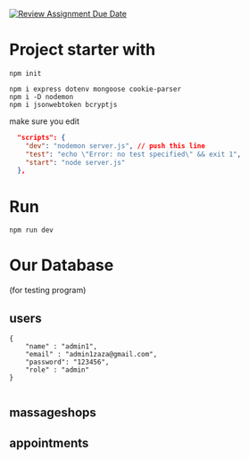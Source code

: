 [![Review Assignment Due Date](https://classroom.github.com/assets/deadline-readme-button-24ddc0f5d75046c5622901739e7c5dd533143b0c8e959d652212380cedb1ea36.svg)](https://classroom.github.com/a/QFq_JnZB)

# Project starter with

```
npm init

npm i express dotenv mongoose cookie-parser
npm i -D nodemon
npm i jsonwebtoken bcryptjs
```

make sure you edit 

```json
  "scripts": {
    "dev": "nodemon server.js", // push this line
    "test": "echo \"Error: no test specified\" && exit 1",
    "start": "node server.js"
  },
```

# Run
```
npm run dev
```

# Our Database
(for testing program)
## users
```
{
    "name" : "admin1",
    "email" : "admin1zaza@gmail.com",
    "password": "123456",
    "role" : "admin"
}


```
## massageshops

## appointments

